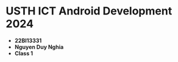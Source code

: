 USTH ICT Android Development 2024
========================================

* **22BI13331**
* **Nguyen Duy Nghia**
* **Class 1**
